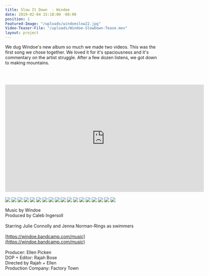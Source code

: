 ```yaml
---
title: Slow It Down  - Windoe
date: 2019-02-04 15:18:00 -08:00
position: 1
Featured-Image: "/uploads/windoeslow22.jpg"
Video-Teaser-File: "/uploads/Windoe-SlowDown-Tease.mov"
layout: project
---
```


We dug Windoe's new album so much we made two videos. This was the first song we chose together. We loved it for it's spaciousness and it's commentary on the artist struggle. After a few dozen listens, we got down to making mountains.

<BR><BR>

<iframe src="https://player.vimeo.com/video/327142954" width="640" height="346" frameborder="0" allow="autoplay; fullscreen" allowfullscreen></iframe>

<BR>
<BR>


<div class="gallery" data-columns="3">
<img src="/uploads/FactoryTown_MusicVideo-SlowItDownWindoe1001.png" />
<img src="/uploads/FactoryTown_MusicVideo-SlowItDownWindoe1002.png" />
<img src="/uploads/FactoryTown_MusicVideo-SlowItDownWindoe1003.png" />
<img src="/uploads/FactoryTown_MusicVideo-SlowItDownWindoe1004.png" />
<img src="/uploads/FactoryTown_MusicVideo-SlowItDownWindoe1005.png" />
<img src="/uploads/FactoryTown_MusicVideo-SlowItDownWindoe1006.png" />
<img src="/uploads/FactoryTown_MusicVideo-SlowItDownWindoe1007.png" />
<img src="/uploads/FactoryTown_MusicVideo-SlowItDownWindoe1008.png" />
<img src="/uploads/FactoryTown_MusicVideo-SlowItDownWindoe1009.png" />
<img src="/uploads/FactoryTown_MusicVideo-SlowItDownWindoe1010.png" />
<img src="/uploads/FactoryTown_MusicVideo-SlowItDownWindoe1011.png" />
<img src="/uploads/FactoryTown_MusicVideo-SlowItDownWindoe1012.png" />
<img src="/uploads/FactoryTown_MusicVideo-SlowItDownWindoe1013.png" />
<img src="/uploads/FactoryTown_MusicVideo-SlowItDownWindoe1014.png" />
<img src="/uploads/FactoryTown_MusicVideo-SlowItDownWindoe1015.png" />
<img src="/uploads/FactoryTown_MusicVideo-SlowItDownWindoe1016.png" />
<img src="/uploads/FactoryTown_MusicVideo-SlowItDownWindoe1017.png" />
<img src="/uploads/FactoryTown_MusicVideo-SlowItDownWindoe1018.png" />

</div>




Music by Windoe <BR>
Produced by Caleb Ingersoll<BR>
<BR>
Starring Julie Connolly and Jenna Norman-Rings as swimmers<BR>
<BR>
[https://windoe.bandcamp.com/music](https://windoe.bandcamp.com/music)<BR>
<BR>
Producer: Ellen Picken<BR>
DOP \+ Editor: Rajah Bose<BR>
Directed by Rajah \+ Ellen<BR>
Production Company: Factory Town<BR>